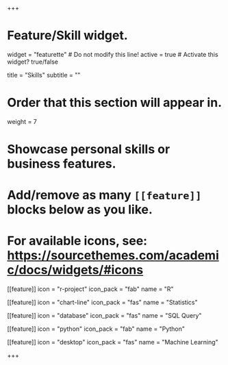 +++
# Feature/Skill widget.
widget = "featurette"  # Do not modify this line!
active = true  # Activate this widget? true/false

title = "Skills"
subtitle = ""

# Order that this section will appear in.
weight = 7

# Showcase personal skills or business features.
# 
# Add/remove as many `[[feature]]` blocks below as you like.
# 
# For available icons, see: https://sourcethemes.com/academic/docs/widgets/#icons

[[feature]]
  icon = "r-project"
  icon_pack = "fab"
  name = "R"
 
  
[[feature]]
  icon = "chart-line"
  icon_pack = "fas"
  name = "Statistics"
  
  
[[feature]]
  icon = "database"
  icon_pack = "fas"
  name = "SQL Query"
  
  
[[feature]]
  icon = "python"
  icon_pack = "fab"
  name = "Python"
  
  
[[feature]]
  icon = "desktop"
  icon_pack = "fas"
  name = "Machine Learning"
  

+++
